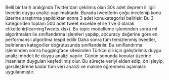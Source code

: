 Belli bir tarih aralığında Twitter'dan çekilmiş olan 30k adet deprem il ilgili tweetin  duygu analizi yapılmaktadır. 
Burada tweetlerin çoğu incelenip konu üzerine araştırma yapıldıktan sonra 3 adet konukategorisi belirleir.
Bu 3 kategoriden toplam 500 adet tweet excelde el ile 1 ve 0 olarak etiketlenir(learningTweets.xlsx).
Bu topic modelleme işleminden sonra ml algoritmaları ile sınıflandırma işlemleri yapılıp, accuracy değerine göre en performanslı algoritma tespit edilir
Daha sonra tüm temizlenmiş tweetler, belirlenen kategoriler doğrutusunda sınıflandırılır.
Bu sınıflandırma işleminden sonra huggingface sitesinden Türkçe dili için geliştirilmiş duygu analizi modeli ile duygu analizi yapılır.
Günün sonunda  konular üzerine insanların duyguları keşfedilmiş olur.
Bu süreçte veriyi elden edip, ön işleyip, görslleştirene kadar tüm veri analizi ve makine öğrenmesi aşamaları uygulanmıştır.
